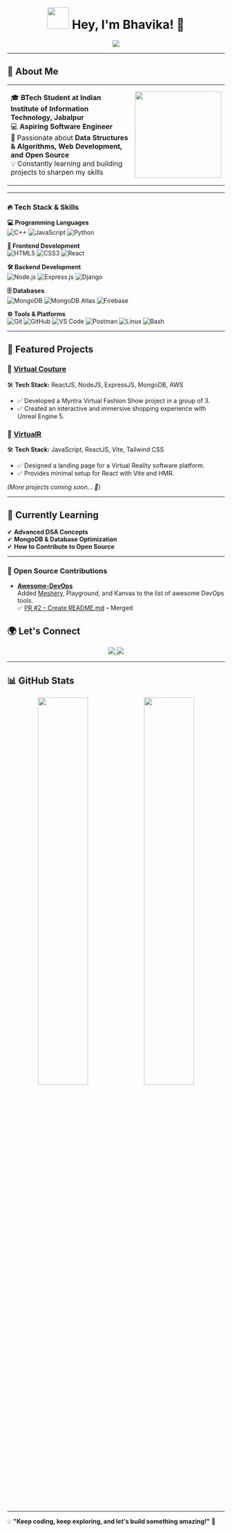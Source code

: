 <h1 align="center">  
  <img src="https://media1.giphy.com/media/v1.Y2lkPTc5MGI3NjExZnloa293cHlydTczc2VvM3J3bWVncDM3a2l3OWM4NHNybjNoN2M3eSZlcD12MV9pbnRlcm5hbF9naWZfYnlfaWQmY3Q9Zw/BferOKonYOspm28AiB/giphy.gif" width="50">  
  Hey, I'm Bhavika! 👋  
</h1>  

<p align="center">  
  <img src="https://readme-typing-svg.herokuapp.com?font=Fira+Code&pause=1000&color=F75C7E&width=435&lines=Aspiring+Software+Developer;Passionate+about+Web+Development+%26+DSA;Open+Source+Enthusiast+%7C+Tech+Explorer" />  
</p>  

---  

## 🚀 About Me

<table><tr>
<td>

🎓 **BTech Student at Indian Institute of Information Technology, Jabalpur**  
💻 **Aspiring Software Engineer**  
🌱 Passionate about **Data Structures & Algorithms, Web Development, and Open Source**  
💡 Constantly learning and building projects to sharpen my skills  

</td>
<td>
  <img src="https://media1.giphy.com/media/v1.Y2lkPTc5MGI3NjExZnloa293cHlydTczc2VvM3J3bWVncDM3a2l3OWM4NHNybjNoN2M3eSZlcD12MV9pbnRlcm5hbF9naWZfYnlfaWQmY3Q9Zw/BferOKonYOspm28AiB/giphy.gif" width="200">  
</td>
</tr></table>

---  
### 🔥 Tech Stack & Skills

**💻 Programming Languages**  
![C++](https://img.shields.io/badge/C++-00599C?style=flat-square&logo=cplusplus&logoColor=white)
![JavaScript](https://img.shields.io/badge/JavaScript-F7DF1E?style=flat-square&logo=javascript&logoColor=black)
![Python](https://img.shields.io/badge/Python-14354C?style=flat-square&logo=python&logoColor=white)

**🎨 Frontend Development**  
![HTML5](https://img.shields.io/badge/HTML5-E34F26?style=flat-square&logo=html5&logoColor=white)
![CSS3](https://img.shields.io/badge/CSS3-1572B6?style=flat-square&logo=css3&logoColor=white)
![React](https://img.shields.io/badge/React-20232A?style=flat-square&logo=react&logoColor=61DAFB)

**🛠 Backend Development**  
![Node.js](https://img.shields.io/badge/Node.js-339933?style=flat-square&logo=nodedotjs&logoColor=white)
![Express.js](https://img.shields.io/badge/Express.js-000000?style=flat-square&logo=express&logoColor=white)
![Django](https://img.shields.io/badge/Django-092E20?style=flat-square&logo=django&logoColor=white)

**🗄️ Databases**  
![MongoDB](https://img.shields.io/badge/MongoDB-47A248?style=flat-square&logo=mongodb&logoColor=white)
![MongoDB Atlas](https://img.shields.io/badge/MongoDB%20Atlas-47A248?style=flat-square&logo=mongodb&logoColor=white)
![Firebase](https://img.shields.io/badge/Firebase-FFCA28?style=flat-square&logo=firebase&logoColor=black)

**⚙️ Tools & Platforms**  
![Git](https://img.shields.io/badge/Git-F05032?style=flat-square&logo=git&logoColor=white)
![GitHub](https://img.shields.io/badge/GitHub-181717?style=flat-square&logo=github&logoColor=white)
![VS Code](https://img.shields.io/badge/VS%20Code-007ACC?style=flat-square&logo=visualstudiocode&logoColor=white)
![Postman](https://img.shields.io/badge/Postman-FF6C37?style=flat-square&logo=postman&logoColor=white)
![Linux](https://img.shields.io/badge/Linux-FCC624?style=flat-square&logo=linux&logoColor=black)
![Bash](https://img.shields.io/badge/Bash-4EAA25?style=flat-square&logo=gnubash&logoColor=white)

---  

## 📂 Featured Projects  

### 🚀 **[Virtual Couture](https://github.com/Jasmine5220/fashion-show-prototype.git)**  
🛠 **Tech Stack:** ReactJS, NodeJS, ExpressJS, MongoDB, AWS  
- ✅ Developed a Myntra Virtual Fashion Show project in a group of 3.  
- ✅ Created an interactive and immersive shopping experience with Unreal Engine 5.  

### 🌟 **[VirtualR](https://github.com/Bhavika42/Virtual-Reality.git)**  
🛠 **Tech Stack:** JavaScript, ReactJS, Vite, Tailwind CSS  
- ✅ Designed a landing page for a Virtual Reality software platform.  
- ✅ Provides minimal setup for React with Vite and HMR.  

_(More projects coming soon... 🚀)_  

---  

## 🌱 Currently Learning  

✔ **Advanced DSA Concepts**  
✔ **MongoDB & Database Optimization**  
✔ **How to Contribute to Open Source**  

---  

### 🌟 Open Source Contributions

- **[Awesome-DevOps](https://github.com/James-Kua/Awesome-DevOps)**  
  Added [Meshery](https://github.com/meshery/meshery), Playground, and Kanvas to the list of awesome DevOps tools.  
  ✅ [PR #2 – Create README.md](https://github.com/James-Kua/Awesome-DevOps/pull/2) – Merged  


## 🌍 Let's Connect  

<p align="center">  
  <a href="https://www.linkedin.com/in/bhavika-sehgal24/">  
    <img src="https://img.shields.io/badge/-LinkedIn-0A66C2?style=for-the-badge&logo=Linkedin&logoColor=white">  
  </a>  
  <a href="mailto:bhavikasehgal2@gmail.com">  
    <img src="https://img.shields.io/badge/-Email-red?style=for-the-badge&logo=gmail&logoColor=white">  
  </a>  
</p>  

---  

## 📊 GitHub Stats  

<p align="center">  
  <img src="https://github-readme-stats.vercel.app/api?username=Bhavika42&show_icons=true&theme=tokyonight" width="48%">  
  <img src="https://github-readme-streak-stats.herokuapp.com/?user=Bhavika42&theme=tokyonight" width="48%">  
</p>  

---  

💡 **"Keep coding, keep exploring, and let's build something amazing!"** 🚀  
